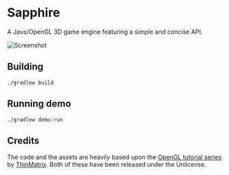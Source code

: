 # Sapphire
A Java/OpenGL 3D game engine featuring a simple and concise API.

![Screenshot](https://github.com/fwcd/Sapphire/blob/master/screenshot.png?raw=true)

## Building
`./gradlew build`

## Running demo
`./gradlew demo:run`

## Credits
The code and the assets are heavily based upon the [OpenGL tutorial series](https://www.youtube.com/playlist?list=PLRIWtICgwaX0u7Rf9zkZhLoLuZVfUksDP) by [ThinMatrix](https://github.com/TheThinMatrix). Both of these have been released under the Unlicense.
